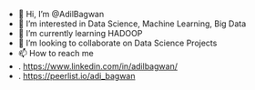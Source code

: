 - 👋 Hi, I’m @AdilBagwan
- 👀 I’m interested in Data Science, Machine Learning, Big Data
- 🌱 I’m currently learning HADOOP
- 💞️ I’m looking to collaborate on Data Science Projects 
- 📫 How to reach me
- .  https://www.linkedin.com/in/adilbagwan/ 
- .  https://peerlist.io/adi_bagwan

<!---
AdilBagwan/AdilBagwan is a ✨ special ✨ repository because its `README.md` (this file) appears on your GitHub profile.
You can click the Preview link to take a look at your changes.
--->

